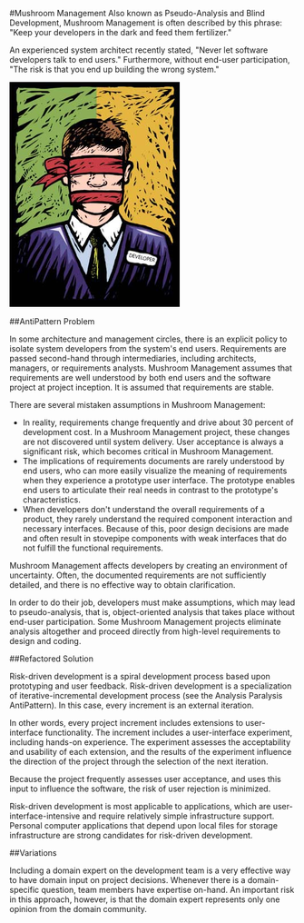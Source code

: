 #Mushroom Management
Also known as Pseudo-Analysis and Blind Development, Mushroom Management is often described by this phrase: "Keep your developers in the dark and feed them fertilizer."

An experienced system architect recently stated, "Never let software developers talk to end users." Furthermore, without end-user participation, "The risk is that you end up building the wrong system."

![](../../../images/anti-patterns/dev.jpg)

##AntiPattern Problem

In some architecture and management circles, there is an explicit policy to isolate system developers from the system's end users. Requirements are passed second-hand through intermediaries, including architects, managers, or requirements analysts. Mushroom Management assumes that requirements are well understood by both end users and the software project at project inception. It is assumed that requirements are stable.

There are several mistaken assumptions in Mushroom Management:

* In reality, requirements change frequently and drive about 30 percent of development cost. In a Mushroom Management project, these changes are not discovered until system delivery. User acceptance is always a significant risk, which becomes critical in Mushroom Management.
* The implications of requirements documents are rarely understood by end users, who can more easily visualize the meaning of requirements when they experience a prototype user interface. The prototype enables end users to articulate their real needs in contrast to the prototype's characteristics.
* When developers don't understand the overall requirements of a product, they rarely understand the required component interaction and necessary interfaces. Because of this, poor design decisions are made and often result in stovepipe components with weak interfaces that do not fulfill the functional requirements.

Mushroom Management affects developers by creating an environment of uncertainty. Often, the documented requirements are not sufficiently detailed, and there is no effective way to obtain clarification.

In order to do their job, developers must make assumptions, which may lead to pseudo-analysis, that is, object-oriented analysis that takes place without end-user participation. Some Mushroom Management projects eliminate analysis altogether and proceed directly from high-level requirements to design and coding.

##Refactored Solution

Risk-driven development is a spiral development process based upon prototyping and user feedback. Risk-driven development is a specialization of iterative-incremental development process (see the Analysis Paralysis AntiPattern). In this case, every increment is an external iteration.

In other words, every project increment includes extensions to user-interface functionality. The increment includes a user-interface experiment, including hands-on experience. The experiment assesses the acceptability and usability of each extension, and the results of the experiment influence the direction of the project through the selection of the next iteration.

Because the project frequently assesses user acceptance, and uses this input to influence the software, the risk of user rejection is minimized.

Risk-driven development is most applicable to applications, which are user-interface-intensive and require relatively simple infrastructure support. Personal computer applications that depend upon local files for storage infrastructure are strong candidates for risk-driven development.

##Variations

Including a domain expert on the development team is a very effective way to have domain input on project decisions. Whenever there is a domain-specific question, team members have expertise on-hand. An important risk in this approach, however, is that the domain expert represents only one opinion from the domain community.

